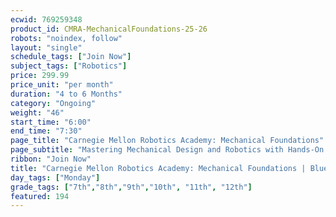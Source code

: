 ```yaml
---
ecwid: 769259348
product_id: CMRA-MechanicalFoundations-25-26
robots: "noindex, follow"
layout: "single"
schedule_tags: ["Join Now"]
subject_tags: ["Robotics"]
price: 299.99
price_unit: "per month"
duration: "4 to 6 Months"
category: "Ongoing"
weight: "46"
start_time: "6:00"
end_time: "7:30"
page_title: "Carnegie Mellon Robotics Academy: Mechanical Foundations"
page_subtitle: "Mastering Mechanical Design and Robotics with Hands-On REV DUO Projects"
ribbon: "Join Now"
title: "Carnegie Mellon Robotics Academy: Mechanical Foundations | Blue Ridge Boost"
day_tags: ["Monday"]
grade_tags: ["7th","8th","9th","10th", "11th", "12th"]
featured: 194
---
```


